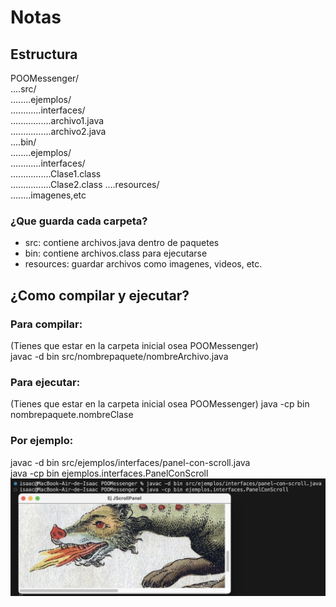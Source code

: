 # Notas
## Estructura
POOMessenger/  
....src/  
........ejemplos/  
............interfaces/  
................archivo1.java  
................archivo2.java  
....bin/  
........ejemplos/  
............interfaces/  
................Clase1.class  
................Clase2.class
....resources/  
........imagenes,etc

 
### ¿Que guarda cada carpeta?
- src: contiene archivos.java dentro de paquetes
- bin: contiene archivos.class para ejecutarse
- resources: guardar archivos como imagenes, videos, etc.

## ¿Como compilar y ejecutar?
### Para compilar:
(Tienes que estar en la carpeta inicial osea POOMessenger)  
javac -d bin src/nombrepaquete/nombreArchivo.java

### Para ejecutar:
(Tienes que estar en la carpeta inicial osea POOMessenger)
java -cp bin nombrepaquete.nombreClase

### Por ejemplo:
javac -d bin src/ejemplos/interfaces/panel-con-scroll.java  
java -cp bin ejemplos.interfaces.PanelConScroll  
![Ejemplo](resources/como-compilar.png)
